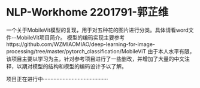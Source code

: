 # NLP-Workhome 2201791-郭芷维
一个关于MobileVit模型的复现，用于对五种花的图片进行分类。具体请看word文件--MobileVit项目简介。
模型的编码实现主要参考https://github.com/WZMIAOMIAO/deep-learning-for-image-processing/tree/master/pytorch_classification/MobileViT 
由于本人水平有限，该项目主要以学习为主，针对参考项目进行了一些删改，并增加了大量的中文注释，以期对模型的结构和模型的编码设计予以了解。


项目正在进行中···········································
